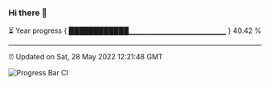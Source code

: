 ### Hi there 👋

⏳ Year progress { ████████████▁▁▁▁▁▁▁▁▁▁▁▁▁▁▁▁▁▁ } 40.42 %

---

⏰ Updated on Sat, 28 May 2022 12:21:48 GMT

![Progress Bar CI](https://github.com/liununu/liununu/workflows/Progress%20Bar%20CI/badge.svg)
